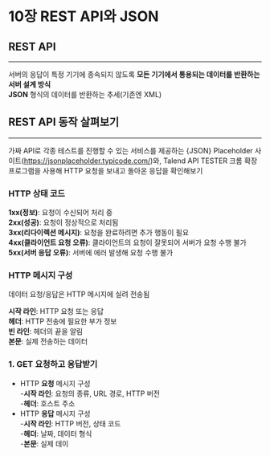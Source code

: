 # 10장 REST API와 JSON

## REST API  
***
서버의 응답이 특정 기기에 종속되지 않도록 **모든 기기에서 통용되는 데이터를 반환하는 서버 설계 방식**  
**JSON** 형식의 데이터를 반환하는 추세(기존엔 XML)

## REST API 동작 살펴보기
***
가짜 API로 각종 테스트를 진행할 수 있는 서비스를 제공하는 
{JSON} Placeholder 사이트(https://jsonplaceholder.typicode.com/)와, 
Talend API TESTER 크롬 확장 프로그램을 사용해 
HTTP 요청을 보내고 돌아온 응답을 확인해보기


### HTTP 상태 코드  
  **1xx(정보)**: 요청이 수신되어 처리 중  
  **2xx(성공)**: 요청이 정상적으로 처리됨  
  **3xx(리다이렉션 메시지)**: 요청을 완료하려면 추가 행동이 필요  
  **4xx(클라이언트 요청 오류)**: 클라이언트의 요청이 잘못되어 서버가 요청 수행 불가  
  **5xx(서버 응답 오류)**: 서버에 에러 발생해 요청 수행 불가

### HTTP 메시지 구성
데이터 요청/응답은 HTTP 메시지에 실려 전송됨  

**시작 라인**: HTTP 요청 또는 응답  
**헤더**: HTTP 전송에 필요한 부가 정보  
**빈 라인**: 헤더의 끝을 알림  
**본문**: 실제 전송하는 데이터


### 1. GET 요청하고 응답받기
- HTTP **요청** 메시지 구성  
  -**시작 라인**: 요청의 종류, URL 경로, HTTP 버전  
  -**헤더**: 호스트 주소
- HTTP **응답** 메시지 구성  
  -**시작 라인**: HTTP 버전, 상태 코드  
  -**헤더**: 날짜, 데이터 형식  
  -**본문**: 실제 데이
  



